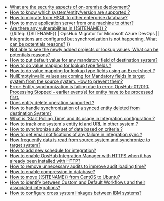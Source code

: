 
* [What are the security aspects of on-premise deployment?](./general/security-aspects.md)  
* [How to know which system/entity/version are supported ?](../general/supported-system-entity-version.md)  
* [How to migrate from HSQL to other enterprise database?](../general/hsql-other-database.md)  
* [How to move application server from one machine to other?](how-to-move-application-server-from-one-machine-to-other.md)  
* [Are there any vulnerabilities in {{SITENAME}} ?](../general/vulnerabilities.md)  
{{#ifeq: {{SITENAME}} | OpsHub Migrator for Microsoft Azure DevOps  ||
* [Integrations are configured but synchronization is not happening, What can be potentials reasons?](../general/integration-sync-not-working.md) }}  
* [Not able to see the newly added projects or lookup values, What can be potentials reasons?](../general/not-able-to-see-newly-added-projects-or-lookup-values.md)  
* [How to put default value for any mandatory field of destination system?](../general/default-value-mandatory-field-target-system.md)  
* [How to do value mapping for lookup type fields ?](../general/value-mapping-lookuptype-fields.md)  
* [How to do value mapping for lookup type fields using an Excel sheet ?](../general/value-mapping-lookuptype-fields-using-excel-sheet.md)  
* [NullEmptyInvalid values are coming for Mandatory fields in target system from the source system. How to prevent them?](../general/docs/help-center/troubleshooting/faqs/general/nullemptyinvalid-values-are-coming-for-mandatory-fields-in-target-system-from-the-source-system-how-to-prevent-them.md)  
* [Error: Entity synchronization is failing due to error: OpsHub-012010: Processing Stopped – earlier event(s) for entity have to be processed first.](../general/docs/help-center/troubleshooting/faqs/general/error-entity-synchronization-is-failing-due-to-error-opshub-012010-processing-stopped-earlier-event(s)-for-entity-have-to-be-processed-first-how-to-resolve-this-error.md)  
* [Does entity delete operation supported ?](../general/does-entity-delete-operation-supported.md)  
* [How to handle synchronization of a synced entity deleted from destination System?](../general/handle-synchronization-of-a-synced-entity-deleted-from-destination-system.md)  
* [What is 'Start Polling Time' and its usage in Integration configuration ?](../general/start-polling-time-usage-in-integration.md)  
* [How to track one system's entity id and URL in other system ?](../general/track-remote-id-link.md)  
* [How to synchronize sub set of data based on criteria ?](../general/criteria-sync-data.md)  
* [How to get email notifications of any failure in integration sync ?](../general/how-failure-notification-configure.md)  
* [How frequently data is read from source system and synchronize to target system?](../general/how-frequently-data-sync.md)  
* [How to add new schedule for integration?](../general/add-new-schedule-integration.md)  
* [How to enable OpsHub Integration Manager with HTTPS when it has already been installed with HTTP?](../general/enable-oim-with-https.md)  
* [How to remove unnecessary audits to improve audit loading time?](../general/how-to-remove-audits.md)  
* [How to enable compression in database?](../general/how-to-enable-compression.md)  
* [How to move {{SITENAME}} from CentOS to Ubuntu?](../general/move-application-server.md)  
* [How to identify between Custom and Default Workflows and their associated integrations?](../general/docs/help-center/troubleshooting/faqs/general/how-to-identify-between-custom-and-default-workflows-and-their-associated-integrations.md)  
* [How to configure cross system linkages between IBM systems?](../general/how-to-configure-cross-system-linkage-in-ibm-systems.md)  



